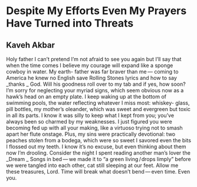 # Despite My Efforts Even My Prayers Have Turned into Threats
## Kaveh Akbar
Holy father I can’t pretend
I’m not afraid to see you again
but I’ll say that when the time
comes I believe my courage
will expand like a sponge
cowboy in water. My earth-
father was far braver than me —
coming to America he knew
no English save Rolling Stones
lyrics and how to say _thanks
_
God. Will his goodness roll
over to my tab and if yes, how
soon? I’m sorry for neglecting
your myriad signs, which seem
obvious now as a hawk’s head
on an empty plate. I keep waking
up at the bottom of swimming
pools, the water reflecting
whatever I miss most: whiskey-
glass, pill bottles, my mother’s
oleander, which was sweet
and evergreen but toxic in all
its parts. I know it was silly
to keep what I kept from you;
you’ve always been so charmed
by my weaknesses. I just figured
you were becoming fed up with
all your making, like a virtuoso
trying not to smash apart her
flute onstage. Plus, my sins
were practically devotional:
two peaches stolen from
a bodega, which were so sweet
I savored even the bits I flossed
out my teeth. I know it’s
no excuse, but even thinking
about them now I’m drooling.
Consider the night I spent reading
another man’s lover the _Dream
_
Songs in bed — we made it to
“a green living / drops
limply” before we were
tangled into each other, cat
still sleeping at our feet. Allow
me these treasures, Lord.
Time will break what doesn’t
bend — even time. Even you.